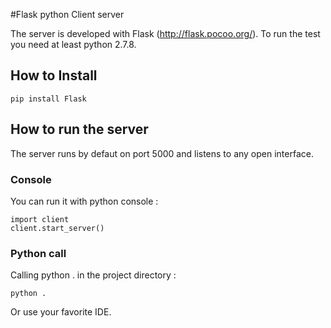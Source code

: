#Flask python Client server

The server is developed with Flask (http://flask.pocoo.org/).
To run the test you need at least python 2.7.8.

## How to Install
```
pip install Flask
```

## How to run the server

The server runs by defaut on port 5000 and listens to any open interface.

### Console
You can run it with python console :

```
import client
client.start_server()
```

### Python call
Calling python . in the project directory :

```
python .
```

Or use your favorite IDE.
